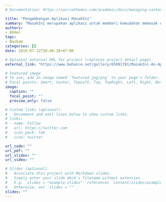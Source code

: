 ```yaml
---
# Documentation: https://sourcethemes.com/academic/docs/managing-content/

title: "Pengembangan Aplikasi MasakIni"
summary: "MasakIni merupakan aplikasi untuk memberi kemudahan memasak dan membeli bahan tanpa keluar rumah. Sebuah Project Skripsi"
authors:
- Akmal
tags:
- Baskom
categories: []
date: 2019-07-12T20:46:28+07:00

# Optional external URL for project (replaces project detail page).
external_link: "https://www.behance.net/gallery/65991781/MasakIni-An-App-for-Cooking-Solution"

# Featured image
# To use, add an image named `featured.jpg/png` to your page's folder.
# Focal points: Smart, Center, TopLeft, Top, TopRight, Left, Right, BottomLeft, Bottom, BottomRight.
image:
  caption: ""
  focal_point: ""
  preview_only: false

# Custom links (optional).
#   Uncomment and edit lines below to show custom links.
# links:
# - name: Follow
#   url: https://twitter.com
#   icon_pack: fab
#   icon: twitter

url_code: ""
url_pdf: ""
url_slides: ""
url_video: ""

# Slides (optional).
#   Associate this project with Markdown slides.
#   Simply enter your slide deck's filename without extension.
#   E.g. `slides = "example-slides"` references `content/slides/example-slides.md`.
#   Otherwise, set `slides = ""`.
slides: ""
---
```

